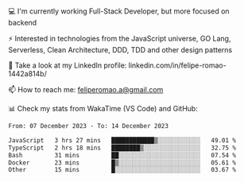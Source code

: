 💻 I'm currently working Full-Stack Developer, but more focused on backend

⚡ Interested in technologies from the JavaScript universe, GO Lang, Serverless, Clean Architecture, DDD, TDD and other design patterns

👥 Take a look at my LinkedIn profile: linkedin.com/in/felipe-romao-1442a814b/

📫 How to reach me: feliperomao.a@gmail.com

📊 Check my stats from WakaTime (VS Code) and GitHub:

<!--START_SECTION:waka-->

```txt
From: 07 December 2023 - To: 14 December 2023

JavaScript   3 hrs 27 mins   ████████████▒░░░░░░░░░░░░   49.01 %
TypeScript   2 hrs 18 mins   ████████▒░░░░░░░░░░░░░░░░   32.75 %
Bash         31 mins         ██░░░░░░░░░░░░░░░░░░░░░░░   07.54 %
Docker       23 mins         █▒░░░░░░░░░░░░░░░░░░░░░░░   05.61 %
Other        15 mins         █░░░░░░░░░░░░░░░░░░░░░░░░   03.67 %
```

<!--END_SECTION:waka-->
